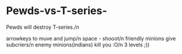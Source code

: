 # Pewds-vs-T-series-
Pewds will destroy T-series./n


arrowkeys to muve and jump/n
space - shooot/n
friendly minions give subcriers/n
enemy minions(indians) kill you :O/n
3 levels ;))
